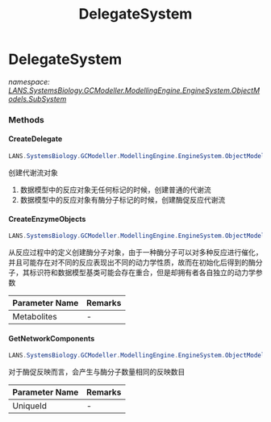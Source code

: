 ﻿---
title: DelegateSystem
---

# DelegateSystem
_namespace: [LANS.SystemsBiology.GCModeller.ModellingEngine.EngineSystem.ObjectModels.SubSystem](N-LANS.SystemsBiology.GCModeller.ModellingEngine.EngineSystem.ObjectModels.SubSystem.html)_



### Methods

#### CreateDelegate
```csharp
LANS.SystemsBiology.GCModeller.ModellingEngine.EngineSystem.ObjectModels.SubSystem.DelegateSystem.CreateDelegate(LANS.SystemsBiology.GCModeller.ModellingEngine.Assembly.DocumentFormat.GCMarkupLanguage.GCML_Documents.XmlElements.Metabolism.Reaction,LANS.SystemsBiology.GCModeller.ModellingEngine.EngineSystem.MathematicsModels.EnzymeKinetics.MichaelisMenten,LANS.SystemsBiology.GCModeller.ModellingEngine.EngineSystem.ObjectModels.Entity.Compound[],LANS.SystemsBiology.GCModeller.ModellingEngine.EngineSystem.ObjectModels.Feature.MetabolismEnzyme[],Microsoft.VisualBasic.Logging.LogFile)
```
创建代谢流对象
 1. 数据模型中的反应对象无任何标记的时候，创建普通的代谢流
 2. 数据模型中的反应对象有酶分子标记的时候，创建酶促反应代谢流

#### CreateEnzymeObjects
```csharp
LANS.SystemsBiology.GCModeller.ModellingEngine.EngineSystem.ObjectModels.SubSystem.DelegateSystem.CreateEnzymeObjects(LANS.SystemsBiology.GCModeller.ModellingEngine.EngineSystem.ObjectModels.Entity.Compound[],LANS.SystemsBiology.DatabaseServices.SabiorkKineticLaws.TabularDump.EnzymeCatalystKineticLaw[])
```
从反应过程中的定义创建酶分子对象，由于一种酶分子可以对多种反应进行催化，并且可能存在对不同的反应表现出不同的动力学性质，故而在初始化后得到的酶分子，其标识符和数据模型基类可能会存在重合，但是却拥有者各自独立的动力学参数

|Parameter Name|Remarks|
|--------------|-------|
|Metabolites|-|


#### GetNetworkComponents
```csharp
LANS.SystemsBiology.GCModeller.ModellingEngine.EngineSystem.ObjectModels.SubSystem.DelegateSystem.GetNetworkComponents(System.String)
```
对于酶促反映而言，会产生与酶分子数量相同的反映数目

|Parameter Name|Remarks|
|--------------|-------|
|UniqueId|-|





